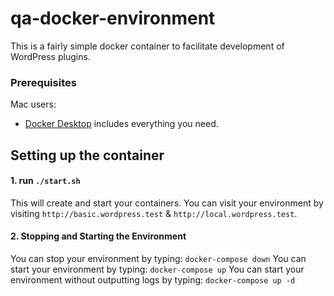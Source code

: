# qa-docker-environment

This is a fairly simple docker container to facilitate development of WordPress plugins.

### Prerequisites

Mac users:
- [Docker Desktop](https://docs.docker.com/docker-for-mac/install/) includes everything you need.

## Setting up the container
#### 1. run `./start.sh`
This will create and start your containers. You can visit your environment by visiting `http://basic.wordpress.test` & `http://local.wordpress.test`. 

#### 2. Stopping and Starting the Environment
You can stop your environment by typing: `docker-compose down`
You can start your environment by typing: `docker-compose up`
You can start your environment without outputting logs by typing: `docker-compose up -d`
